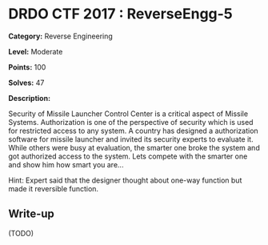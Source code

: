 # DRDO CTF 2017 : ReverseEngg-5

**Category:** Reverse Engineering

**Level:** Moderate

**Points:** 100

**Solves:** 47

**Description:**

Security of Missile Launcher Control Center is a critical aspect of Missile Systems. Authorization is one of the perspective of security which is used for restricted access to any system. A country has designed a authorization software for missile launcher and invited its security experts to evaluate it. While others were busy at evaluation, the smarter one broke the system and got authorized access to the system. Lets compete with the smarter one and show him how smart you are...

Hint: Expert said that the designer thought about one-way function but made it reversible function.

## Write-up

(TODO)
